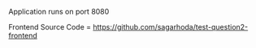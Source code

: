 Application runs on port 8080

Frontend Source Code = https://github.com/sagarhoda/test-question2-frontend
